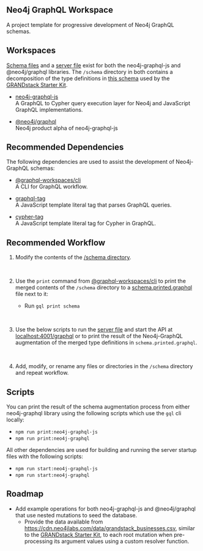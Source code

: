 ## Neo4j GraphQL Workspace
A project template for progressive development of Neo4j GraphQL schemas.

## Workspaces
[Schema files](https://github.com/michaeldgraham/neo4j-graphql-workspace/tree/main/neo4j-graphql-js/schema) and a [server file](https://github.com/michaeldgraham/neo4j-graphql-workspace/blob/main/neo4j-graphql-js/index.js) exist for both the neo4j-graphql-js and @neo4j/graphql libraries. The `/schema` directory in both contains a decomposition of the type definitions in [this schema](https://github.com/grand-stack/grand-stack-starter/blob/master/api/src/schema.graphql) used by the [GRANDstack Starter Kit](https://github.com/grand-stack/grand-stack-starter).

* [neo4j-graphql-js](https://www.npmjs.com/package/neo4j-graphql-js)<br>
  A GraphQL to Cypher query execution layer for Neo4j and JavaScript GraphQL implementations.
  <br>

* [@neo4j/graphql](https://www.npmjs.com/package/@neo4j/graphql)<br>
  Neo4j product alpha of neo4j-graphql-js

## Recommended Dependencies
The following dependencies are used to assist the development of Neo4j-GraphQL schemas:
* [@graphql-workspaces/cli](https://www.npmjs.com/package/@graphql-workspaces/cli)<br>
  A CLI for GraphQL workflow.
  <br>

* [graphql-tag](https://www.npmjs.com/package/graphql-tag)<br>
  A JavaScript template literal tag that parses GraphQL queries.
  <br>

* [cypher-tag](https://www.npmjs.com/package/cypher-tag)<br>
  A JavaScript template literal tag for Cypher in GraphQL.

## Recommended Workflow
1. Modify the contents of the [/schema directory](https://github.com/michaeldgraham/neo4j-graphql-workspace/tree/main/neo4j-graphql-js/schema).
<br>

2. Use the `print` command from [@graphql-workspaces/cli](https://www.npmjs.com/package/@graphql-workspaces/cli) to print the merged contents of the `/schema` directory to a [schema.printed.graphql](https://github.com/michaeldgraham/neo4j-graphql-workspace/blob/main/neo4j-graphql-js/schema.printed.graphql) file next to it:
    
    * Run `gql print schema`
<br>

3. Use the below scripts to run the [server file](https://github.com/michaeldgraham/neo4j-graphql-workspace/blob/main/neo4j-graphql-js/index.js) and start the API at [localhost:4001/graphql](https://github.com/michaeldgraham/neo4j-graphql-workspace/blob/514d4caa9e24ccbfbb7c4fd153ffb73f680362dc/neo4j-graphql-js/index.js#L41) or to print the result of the Neo4j-GraphQL augmentation of the merged type definitions in `schema.printed.graphql`.
<br>

4. Add, modify, or rename any files or directories in the `/schema` directory and repeat workflow.

## Scripts
You can print the result of the schema augmentation process from either neo4j-graphql library using the following scripts which use the `gql` cli locally:

* `npm run print:neo4j-graphql-js`
* `npm run print:neo4j-graphql`

All other dependencies are used for building and running the server startup files with the following scripts:

* `npm run start:neo4j-graphql-js`
* `npm run start:neo4j-graphql`

## Roadmap
  * Add example operations for both neo4j-graphql-js and @neo4j/graphql that use nested mutations to seed the database.
    * Provide the data available from https://cdn.neo4jlabs.com/data/grandstack_businesses.csv, similar to the [GRANDstack Starter Kit](https://github.com/grand-stack/grand-stack-starter/blob/master/api/src/seed/seed-mutations.js), to each root mutation when pre-processing its argument values using a custom resolver function. 
